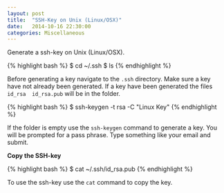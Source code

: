 ```yaml
---
layout: post
title:  "SSH-Key on Unix (Linux/OSX)"
date:   2014-10-16 22:30:00
categories: Miscellaneous
---
```


Generate a ssh-key on Unix (Linux/OSX).

{% highlight bash %}
$ cd ~/.ssh
$ ls
{% endhighlight %}

Before generating a key navigate to the `.ssh` directory. Make sure a key have not already been generated.
If a key have been generated the files `id_rsa  id_rsa.pub` will be in the folder.

{% highlight bash %}
$ ssh-keygen -t rsa -C "Linux Key"
{% endhighlight %}

If the folder is empty use the `ssh-keygen` command to generate a key. You will
be prompted for a pass phrase. Type something like your email and submit.

**Copy the SSH-key**

{% highlight bash %}
$ cat ~/.ssh/id_rsa.pub
{% endhighlight %}

To use the ssh-key use the `cat` command to copy the key.
